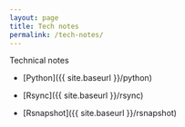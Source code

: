 ```yaml
---
layout: page
title: Tech notes
permalink: /tech-notes/
---
```


Technical notes

- [Python]({{ site.baseurl }}/python)

- [Rsync]({{ site.baseurl }}/rsync)

- [Rsnapshot]({{ site.baseurl }}/rsnapshot)
